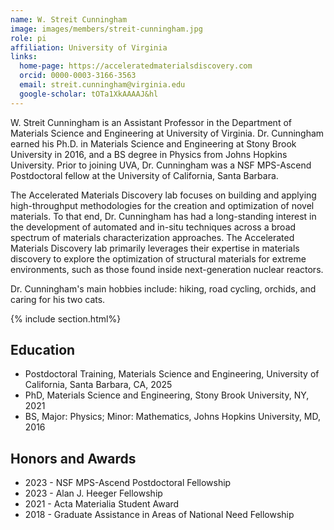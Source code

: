 ```yaml
---
name: W. Streit Cunningham
image: images/members/streit-cunningham.jpg
role: pi
affiliation: University of Virginia
links:
  home-page: https://acceleratedmaterialsdiscovery.com
  orcid: 0000-0003-3166-3563
  email: streit.cunningham@virginia.edu
  google-scholar: tOTa1XkAAAAJ&hl
---
```


W. Streit Cunningham is an Assistant Professor in the Department of Materials Science and Engineering at University of Virginia. Dr. Cunningham earned his Ph.D. in Materials Science and Engineering at Stony Brook University in 2016, and a BS degree in Physics from Johns Hopkins University. Prior to joining UVA, Dr. Cunningham was a NSF MPS-Ascend Postdoctoral fellow at the University of California, Santa Barbara. 

The Accelerated Materials Discovery lab focuses on building and applying high-throughput methodologies for the creation and optimization of novel materials. To that end, Dr. Cunningham has had a long-standing interest in the development of automated and in-situ techniques across a broad spectrum of materials characterization approaches. The Accelerated Materials Discovery lab primarily leverages their expertise in materials discovery to explore the optimization of structural materials for extreme environments, such as those found inside next-generation nuclear reactors.

Dr. Cunningham's main hobbies include: hiking, road cycling, orchids, and caring for his two cats.

{% include section.html%}
##  Education
- Postdoctoral Training, Materials Science and Engineering, University of California, Santa Barbara, CA, 2025
- PhD, Materials Science and Engineering, Stony Brook University, NY, 2021
- BS, Major: Physics; Minor: Mathematics, Johns Hopkins University, MD, 2016


## Honors and Awards
- 2023 - NSF MPS-Ascend Postdoctoral Fellowship
-	2023 - Alan J. Heeger Fellowship
-	2021 - Acta Materialia Student Award
-	2018 - Graduate Assistance in Areas of National Need Fellowship
